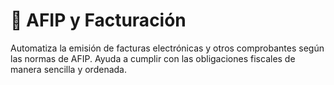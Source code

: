 # 🧾 AFIP y Facturación

Automatiza la emisión de facturas electrónicas y otros comprobantes según las normas de AFIP. Ayuda a cumplir con las obligaciones fiscales de manera sencilla y ordenada.
